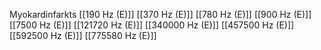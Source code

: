 Myokardinfarkts
[[190 Hz (E)]]
[[370 Hz (E)]]
[[780 Hz (E)]]
[[900 Hz (E)]]
[[7500 Hz (E)]]
[[121720 Hz (E)]]
[[340000 Hz (E)]]
[[457500 Hz (E)]]
[[592500 Hz (E)]]
[[775580 Hz (E)]]